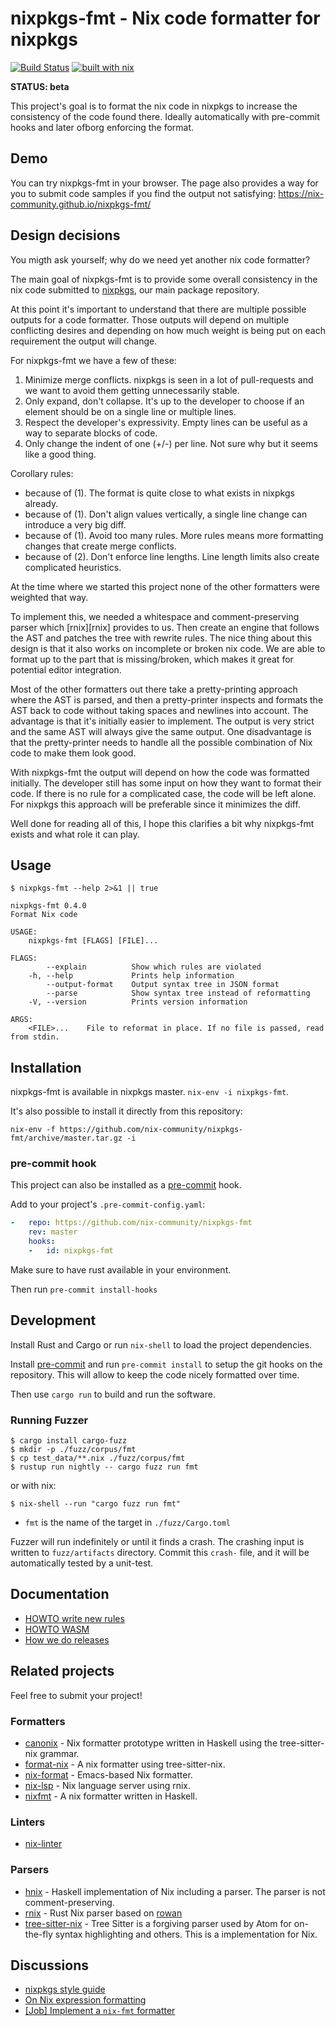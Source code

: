 # nixpkgs-fmt - Nix code formatter for nixpkgs

[![Build Status](https://travis-ci.com/nix-community/nixpkgs-fmt.svg?branch=master)](https://travis-ci.com/nix-community/nixpkgs-fmt) [![built with nix](https://builtwithnix.org/badge.svg)](https://builtwithnix.org)

**STATUS: beta**

This project's goal is to format the nix code in nixpkgs to increase the
consistency of the code found there. Ideally automatically with pre-commit
hooks and later ofborg enforcing the format.

## Demo

You can try nixpkgs-fmt in your browser. The page also provides a way for you
to submit code samples if you find the output not satisfying:
https://nix-community.github.io/nixpkgs-fmt/

## Design decisions

You migth ask yourself; why do we need yet another nix code formatter?

The main goal of nixpkgs-fmt is to provide some overall consistency in the
nix code submitted to [nixpkgs](https://github.com/NixOS/nixpkgs), our main
package repository.

At this point it's important to understand that there are multiple possible
outputs for a code formatter. Those outputs will depend on multiple
conflicting desires and depending on how much weight is being put on each
requirement the output will change.

For nixpkgs-fmt we have a few of these:

1. Minimize merge conflicts. nixpkgs is seen in a lot of pull-requests and we
   want to avoid them getting unnecessarily stable.
2. Only expand, don't collapse. It's up to the developer to choose if an
   element should be on a single line or multiple lines.
3. Respect the developer's expressivity. Empty lines can be useful as a way to
   separate blocks of code.
4. Only change the indent of one (+/-) per line. Not sure why but it seems
   like a good thing.

Corollary rules:

* because of (1). The format is quite close to what exists in nixpkgs already.
* because of (1). Don't align values vertically, a single line change can
  introduce a very big diff.
* because of (1). Avoid too many rules. More rules means more formatting
  changes that create merge conflicts.
* because of (2). Don't enforce line lengths. Line length limits also create
  complicated heuristics.

At the time where we started this project none of the other formatters were
weighted that way.

To implement this, we needed a whitespace and comment-preserving parser which
[rnix][rnix] provides to us. Then create an engine that follows the AST and
patches the tree with rewrite rules. The nice thing about this design is that
it also works on incomplete or broken nix code. We are able to format up to
the part that is missing/broken, which makes it great for potential editor
integration.

Most of the other formatters out there take a pretty-printing approach where
the AST is parsed, and then a pretty-printer inspects and formats the AST back
to code without taking spaces and newlines into account. The advantage is that
it's initially easier to implement. The output is very strict and the same AST
will always give the same output. One disadvantage is that the pretty-printer
needs to handle all the possible combination of Nix code to make them look
good.

With nixpkgs-fmt the output will depend on how the code was formatted
initially. The developer still has some input on how they want to format their
code. If there is no rule for a complicated case, the code will be left alone.
For nixpkgs this approach will be preferable since it minimizes the diff.

Well done for reading all of this, I hope this clarifies a bit why nixpkgs-fmt
exists and what role it can play.

## Usage

`$ nixpkgs-fmt --help 2>&1 || true`
```
nixpkgs-fmt 0.4.0
Format Nix code

USAGE:
    nixpkgs-fmt [FLAGS] [FILE]...

FLAGS:
        --explain          Show which rules are violated
    -h, --help             Prints help information
        --output-format    Output syntax tree in JSON format
        --parse            Show syntax tree instead of reformatting
    -V, --version          Prints version information

ARGS:
    <FILE>...    File to reformat in place. If no file is passed, read from stdin.

```
## Installation

nixpkgs-fmt is available in nixpkgs master. `nix-env -i nixpkgs-fmt`.

It's also possible to install it directly from this repository:

`nix-env -f https://github.com/nix-community/nixpkgs-fmt/archive/master.tar.gz -i`

### pre-commit hook

This project can also be installed as a [pre-commit](https://pre-commit.com/)
hook.

Add to your project's `.pre-commit-config.yaml`:

```yaml
-   repo: https://github.com/nix-community/nixpkgs-fmt
    rev: master
    hooks:
    -   id: nixpkgs-fmt
```

Make sure to have rust available in your environment.

Then run `pre-commit install-hooks`

## Development

Install Rust and Cargo or run `nix-shell` to load the project dependencies.

Install [pre-commit](https://pre-commit.com/) and run `pre-commit install` to
setup the git hooks on the repository. This will allow to keep the code nicely
formatted over time.

Then use `cargo run` to build and run the software.

### Running Fuzzer

```
$ cargo install cargo-fuzz
$ mkdir -p ./fuzz/corpus/fmt
$ cp test_data/**.nix ./fuzz/corpus/fmt
$ rustup run nightly -- cargo fuzz run fmt
```

or with nix:

```
$ nix-shell --run "cargo fuzz run fmt"
```

* `fmt` is the name of the target in `./fuzz/Cargo.toml`

Fuzzer will run indefinitely or until it finds a crash.
The crashing input is written to `fuzz/artifacts` directory.
Commit this `crash-` file, and it will be automatically tested by a unit-test.

## Documentation

* [HOWTO write new rules](docs/howto_rules.md)
* [HOWTO WASM](wasm/README.md)
* [How we do releases](docs/releasing.md)

## Related projects

Feel free to submit your project!

### Formatters

* [canonix](https://github.com/hercules-ci/canonix/) - Nix formatter prototype written in Haskell using the tree-sitter-nix grammar.
* [format-nix](https://github.com/justinwoo/format-nix/) - A nix formatter using tree-sitter-nix.
* [nix-format](https://github.com/taktoa/nix-format) - Emacs-based Nix formatter.
* [nix-lsp](https://gitlab.com/jD91mZM2/nix-lsp) - Nix language server using rnix.
* [nixfmt](https://github.com/serokell/nixfmt) - A nix formatter written in Haskell.

### Linters

* [nix-linter](https://github.com/Synthetica9/nix-linter)

### Parsers

* [hnix](https://github.com/haskell-nix/hnix) - Haskell implementation of Nix including a parser. The parser is not comment-preserving.
* [rnix](https://gitlab.com/jD91mZM2/rnix) - Rust Nix parser based on [rowan](https://github.com/rust-analyzer/rowan)
* [tree-sitter-nix](https://github.com/cstrahan/tree-sitter-nix) - Tree Sitter is a forgiving parser used by Atom for on-the-fly syntax highlighting and others. This is a implementation for Nix.

## Discussions

* [nixpkgs style guide](https://nixos.org/nixpkgs/manual/#sec-syntax)
* [On Nix expression formatting](https://discourse.nixos.org/t/on-nix-expression-formatting/1521/14)
* [[Job] Implement a `nix-fmt` formatter](https://discourse.nixos.org/t/job-implement-a-nix-fmt-formatter/2819/12)
